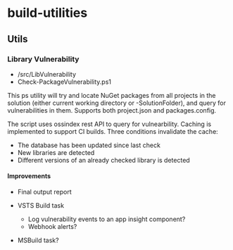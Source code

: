 # build-utilities

## Utils
### Library Vulnerability
* /src/LibVulnerability
* Check-PackageVulnerability.ps1

This ps utility will try and locate NuGet packages from all projects in the solution (either current working directory or -SolutionFolder), and query for vulnerabilities in them.
Supports both project.json and packages.config.

The script uses ossindex rest API to query for vulnearbility.
Caching is implemented to support CI builds. Three conditions invalidate the cache:
* The database has been updated since last check
* New libraries are detected
* Different versions of an already checked library is detected

#### Improvements
* Final output report
* VSTS Build task
  * Log vulnerability events to an app insight component?
  * Webhook alerts?

* MSBuild task?

